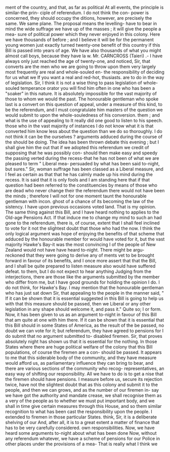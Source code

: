 ment of the country, and that, as far as political At all events, the principle is similar-the prin- ciple of referendum. I do not think the con- power is concerned, they should occupy the ditions, however, are precisely the same. We same plane. The proposal means the levelling- have to bear in mind the wide suffrage we have up of the masses ; it will give the people a mea- sure of political power which they never enjoyed in this colony. Here we have thousands of before ; and I believe it will be for the permanent young women just exactly turned twenty-one benefit of this country if this Bill is passed into years of age. We have also thousands of what you might almost call boys, because they have la w. Mr. CARNCROSS (Taieri) .- I have always only just reached the age of twenty-one, and noticed, Sir, that converts are the men who we are going to throw upon them very largely most frequently are real and whole-souled en- the responsibility of deciding for us what we If you want a real and red-hot, thusiasts. are to do in the way of legislation. Sir, I think it is not a wise thing to pass legislation of whole-souled temperance orator you will find him often in one who has been a "soaker" in this nature. It is absolutely impossible for the vast majority of those to whom we would the past. The honourable gentleman who spoke last is a convert on this question of appeal, under a measure of this kind, to be the referendum, and I must congratulate him masters of the question we would submit to upon the whole-souledness of his conversion. them ; and what is the use of appealing to It really did one good to listen to his speech. those who in the vast majority of instances I do not know what it is that converted him know less about the question than we do so thoroughly. I do not think it can be the ourselves ? arguments adduced during the course of the should be doing. The idea has been thrown debate this evening ; but I shall give him the out that if we adopted this referendum we credit of supposing that he was possibly con- should then make easy and speedy the passing verted during the recess-that he has not been of what we are pleased to term " Liberal mea- persuaded by what has been said to-night, but sures." Sir, woman suffrage has been classed as a Liberal measure, and I feel as certain as that that he has calmly made up his mind during the recess. It is said that it is only fools and I am standing here that if that question had been referred to the constituencies by means of those who are dead who never change their the referendum there would not have been the minds ; therefore I will not for one moment taunt the honourable gentleman with incon. ghost of a chance of its becoming the law of the sistency. I have upon previous occasions voted land. That is my opinion. The same thing against this Bill, and I have heard nothing to applies to the Old-age Pensions Act. If that induce me to change my mind to such an had gone to the referendum, there is, of course, extent that I shall feel inclined to vote for it not the slightest doubt that those who had the now. I think the only logical argument was hope of enjoying the benefits of that scheme that adduced by the honourable member for would have voted for it, but the vast majority Hawke's Bay-it was the most convincing I of the people of New Zealand would not have have heard to-night. There might be argu- reckoned that they were going to derive any of ments vet to be brought forward in favour of its benefits, and I once more assert that that the Bill, and I shall be quite prepared to listen measure also would have suffered defeat. to them, but I do not expect to hear anything Judging from the interjections, there are those like the arguments submitted by the member who differ from me, but I have good grounds for holding the opinion I do. I do not think, for Hawke's Bay. I may mention that the honourable gentleman who has just sat down Sir, that appealing to the people in the manner said, " If it can be shown that it is essential suggested in this Bill is going to help us with that this measure should be passed, then we Liberal or any other legislation in any shape should welcome it, and pass it." Quite so; I or form. Now, it has been given to us as an argument to-night in favour of this Bill that am quite at one with him there. If it can be shown that it is essential that this Bill should in some States of America, as the result of the be passed, no doubt we can vote for it; but referendum, they have agreed to pensions for I do submit that no argument submitted to- disabled firemen. Sir, that proves absolutely night has shown us that it is essential for the nothing. In those States where there are huge political welfare of the colony that this Bill populations, of course the firemen are a con- should be passed. It appears to me that this siderable body of the community, and they have measure would afford us, as parliamentary influence they can bring to bear, and there are various sections of the community who recog- representatives, an easy way of shifting our responsibility. All we have to do is to get a nise that the firemen should have pensions. I measure before us, secure its rejection twice, have not the slightest doubt that as this colony and submit it to the people, and then we can grows, and as the number of our firemen in- say we have got the authority and mandate crease, we shall recognise them as a very of the people as to whether we must put important body, and we shall in time give certain measures through this House, and so them similar recognition to what has been cast the responsibility upon the people. I extended to firemen in those particular States. think, Sir, it is a deliberate shelving of our And, after all, it is to a great extent a matter of finance that has to be very carefully considered. own responsibilities. Now, we have heard some arguments to-night about what has been done Now, without any referendum whatever, we have a scheme of pensions for our Police in other places under the provisions of a mea- That is really what I think we 
